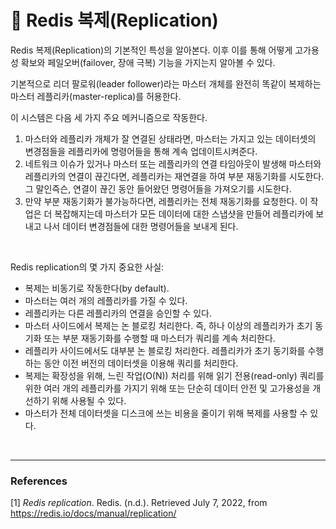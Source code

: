 # :floppy_disk: **Redis 복제(Replication)**

Redis 복제(Replication)의 기본적인 특성을 알아본다. 이후 이를 통해 어떻게 고가용성 확보와 페일오버(failover, 장애 극복) 기능을 가지는지 알아볼 수 있다.

기본적으로 리더 팔로워(leader follower)라는 마스터 개체를 완전히 똑같이 복제하는 마스터 레플리카(master-replica)를 허용한다.

이 시스템은 다음 세 가지 주요 메커니즘으로 작동한다.

1. 마스터와 레플리카 개체가 잘 연결된 상태라면, 마스터는 가지고 있는 데이터셋의 변경점들을 레플리카에 명령어들을 통해 계속 업데이트시켜준다.
2. 네트워크 이슈가 있거나 마스터 또는 레플리카의 연결 타임아웃이 발생해 마스터와 레플리카의 연결이 끊긴다면, 레플리카는 재연결을 하여 부분 재동기화를 시도한다. 그 말인즉슨, 연결이 끊긴 동안 들어왔던 명령어들을 가져오기를 시도한다.
3. 만약 부분 재동기화가 불가능하다면, 레플리카는 전체 재동기화를 요청한다. 이 작업은 더 복잡해지는데 마스터가 모든 데이터에 대한 스냅샷을 만들어 레플리카에 보내고 나서 데이터 변경점들에 대한 명령어들을 보내게 된다.

<br>

Redis replication의 몇 가지 중요한 사실:
 - 복제는 비동기로 작동한다(by default).
 - 마스터는 여러 개의 레플리카를 가질 수 있다.
 - 레플리카는 다른 레플리카의 연결을 승인할 수 있다.
 - 마스터 사이드에서 복제는 논 블로킹 처리한다. 즉, 하나 이상의 레플리카가 초기 동기화 또는 부분 재동기화를 수행할 때 마스터가 쿼리를 계속 처리한다.
 - 레플리카 사이드에서도 대부분 논 블로킹 처리한다. 레플리카가 초기 동기화를 수행하는 동안 이전 버전의 데이터셋을 이용해 쿼리를 처리한다.
 - 복제는 확장성을 위해, 느린 작업(O(N)) 처리를 위해 읽기 전용(read-only) 쿼리를 위한 여러 개의 레플리카를 가지기 위해 또는 단순히 데이터 안전 및 고가용성을 개선하기 위해 사용될 수 있다.
  - 마스터가 전체 데이터셋을 디스크에 쓰는 비용을 줄이기 위해 복제를 사용할 수 있다.

<br>

---
### **References**
[1] *Redis replication*. Redis. (n.d.). Retrieved July 7, 2022, from https://redis.io/docs/manual/replication/ 
